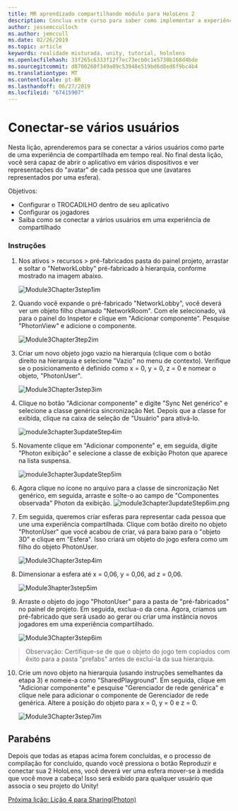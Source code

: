 ```yaml
---
title: MR aprendizado compartilhando módulo para HoloLens 2
description: Conclua este curso para saber como implementar a experiências compartilhadas com vários usuários dentro de um aplicativo de 2 HoloLens.
author: jessemcculloch
ms.author: jemccull
ms.date: 02/26/2019
ms.topic: article
keywords: realidade misturada, unity, tutorial, hololens
ms.openlocfilehash: 33f265c6333f12f7ec73ecb0c1e5730b168d4bde
ms.sourcegitcommit: d8700260f349a09c53948e519bd6d8ed6f9bc4b4
ms.translationtype: MT
ms.contentlocale: pt-BR
ms.lasthandoff: 06/27/2019
ms.locfileid: "67415907"
---
```

# <a name="connecting-multiple-users"></a>**Conectar-se vários usuários** 

Nesta lição, aprenderemos para se conectar a vários usuários como parte de uma experiência de compartilhada em tempo real. No final desta lição, você será capaz de abrir o aplicativo em vários dispositivos e ver representações do "avatar" de cada pessoa que une (avatares representados por uma esfera). 

Objetivos:

- Configurar o TROCADILHO dentro de seu aplicativo
- Configurar os jogadores
- Saiba como se conectar a vários usuários em uma experiência de compartilhado

### <a name="instructions"></a>Instruções

1. Nos ativos > recursos > pré-fabricados pasta do painel projeto, arrastar e soltar o "NetworkLobby" pré-fabricado à hierarquia, conforme mostrado na imagem abaixo.


   ![Module3Chapter3step1im](images/module3chapter3step1im.PNG)

2. Quando você expande o pré-fabricado "NetworkLobby", você deverá ver um objeto filho chamado "NetworkRoom". Com ele selecionado, vá para o painel do Inspetor e clique em "Adicionar componente". Pesquise "PhotonView" e adicione o componente.

   ![Module3Chapter3tep2im](images/module3chapter3step2im.PNG)

3. Criar um novo objeto jogo vazio na hierarquia (clique com o botão direito na hierarquia e selecione "Vazio" no menu de contexto). Verifique se o posicionamento é definido como x = 0, y = 0, z = 0 e nomear o objeto, "PhotonUser".

   ![Module3Chapter3step3im](images/module3chapter3step3im.PNG)

4. Clique no botão "Adicionar componente" e digite "Sync Net genérico" e selecione a classe genérica sincronização Net. Depois que a classe for exibida, clique na caixa de seleção de "Usuário" para ativá-lo. 

   ![module3chapter3updateStep4im](images/module3chapter3updateStep4im.png)

5. Novamente clique em "Adicionar componente" e, em seguida, digite "Photon exibição" e selecione a classe de exibição Photon que aparece na lista suspensa.

   ![module3chapter3updateStep5im](images/module3chapter3updateStep5im.png)

6. Agora clique no ícone no arquivo para a classe de sincronização Net genérico, em seguida, arraste e solte-o ao campo de "Componentes observada" Photon da exibição. ![module3chapter3updateStep6im.png](images/module3chapter3updateStep6im.png) 

7. Em seguida, queremos criar esferas para representar cada pessoa que une uma experiência compartilhada. Clique com botão direito no objeto "PhotonUser" que você acabou de criar, vá para baixo para o "objeto 3D" e clique em "Esfera". Isso criará um objeto do jogo esfera como um filho do objeto PhotonUser.

   ![Module3Chapter3step4im](images/module3chapter3step4im.PNG)

8. Dimensionar a esfera até x = 0,06, y = 0,06, ad z = 0,06.

   ![Module3hapter3step5im](images/module3chapter3step5im.PNG)

9. Arraste o objeto do jogo "PhotonUser" para a pasta de "pré-fabricados" no painel de projeto. Em seguida, exclua-o da cena. Agora, criamos um pré-fabricado que será usado ao gerar ou criar uma instância novos jogadores em uma experiência compartilhado.

   ![Module3Chapter3step6im](images/module3chapter3step6im.PNG)

> Observação: Certifique-se de que o objeto do jogo tem copiados com êxito para a pasta "prefabs" antes de excluí-la da sua hierarquia.

10. Crie um novo objeto na hierarquia (usando instruções semelhantes da etapa 3) e nomeie-a como "SharedPlayground". Em seguida, clique em "Adicionar componente" e pesquise "Gerenciador de rede genérica" e clique nele para adicionar o componente de Gerenciador de rede genérica. Altere a posição do objeto para x = 0, y = 0 e z = 0.

    ![Module3Chapter3step7im](images/module3chapter3step7im.PNG)


## <a name="congratulations"></a>Parabéns

Depois que todas as etapas acima forem concluídas, e o processo de compilação for concluído, quando você pressiona o botão Reproduzir e conectar sua 2 HoloLens, você deverá ver uma esfera mover-se à medida que você move a cabeça! Isso será exibido para qualquer usuário que associa o seu projeto do Unity!

[Próxima lição: Lição 4 para Sharing(Photon)](mrlearning-sharing(photon)-ch4.md)

